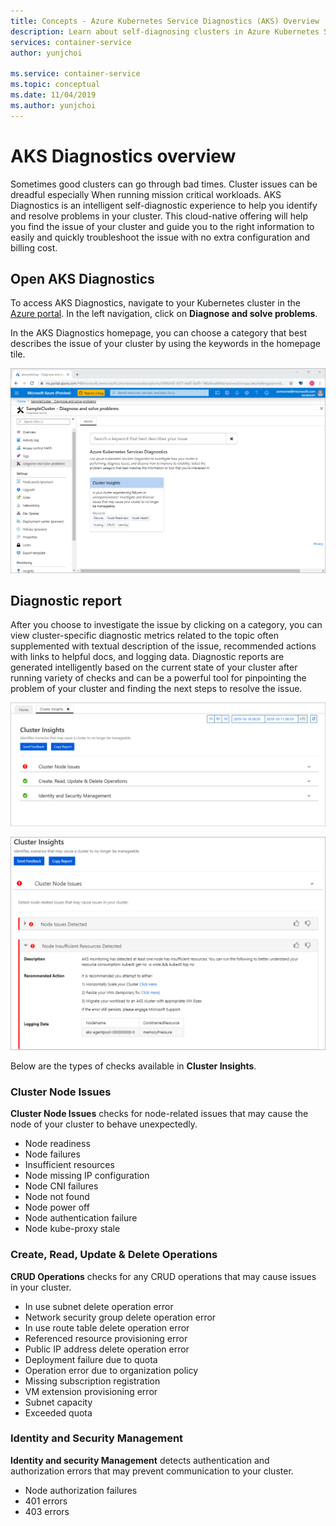 ```yaml
---
title: Concepts - Azure Kubernetes Service Diagnostics (AKS) Overview
description: Learn about self-diagnosing clusters in Azure Kubernetes Service.
services: container-service
author: yunjchoi

ms.service: container-service
ms.topic: conceptual
ms.date: 11/04/2019
ms.author: yunjchoi
---
```


# AKS Diagnostics overview

Sometimes good clusters can go through bad times. Cluster issues can be dreadful especially When running mission critical workloads. AKS Diagnostics is an intelligent self-diagnostic experience to help you identify and resolve problems in your cluster. This cloud-native offering will help you find the issue of your cluster and guide you to the right information to easily and quickly troubleshoot the issue with no extra configuration and billing cost.

## Open AKS Diagnostics

To access AKS Diagnostics, navigate to your Kubernetes cluster in the [Azure portal](https://portal.azure.com). In the left navigation, click on **Diagnose and solve problems**.

In the AKS Diagnostics homepage, you can choose a category that best describes the issue of your cluster by using the keywords in the homepage tile.

![Homepage](./media/concepts-diagnostics/aks-diagnostics-homepage.png)

## Diagnostic report

After you choose to investigate the issue by clicking on a category, you can view cluster-specific diagnostic metrics related to the topic often supplemented with textual description of the issue, recommended actions with links to helpful docs, and logging data. Diagnostic reports are generated intelligently based on the current state of your cluster after running variety of checks and can be a powerful tool for pinpointing the problem of your cluster and finding the next steps to resolve the issue.

![Diagnostic Report](./media/concepts-diagnostics/diagnostic-report.png)

![Expanded Diagnostic Report](./media/concepts-diagnostics/expanded-diagnostic-report.png)

Below are the types of checks available in **Cluster Insights**.

### Cluster Node Issues

**Cluster Node Issues** checks for node-related issues that may cause the node of your cluster to behave unexpectedly.

- Node readiness
- Node failures
- Insufficient resources
- Node missing IP configuration
- Node CNI failures
- Node not found
- Node power off
- Node authentication failure
- Node kube-proxy stale

### Create, Read, Update & Delete Operations

**CRUD Operations** checks for any CRUD operations that may cause issues in your cluster.

- In use subnet delete operation error
- Network security group delete operation error
- In use route table delete operation error
- Referenced resource provisioning error
- Public IP address delete operation error
- Deployment failure due to quota
- Operation error due to organization policy
- Missing subscription registration
- VM extension provisioning error
- Subnet capacity
- Exceeded quota

### Identity and Security Management

**Identity and security Management** detects authentication and authorization errors that may prevent communication to your cluster.

- Node authorization failures
- 401 errors
- 403 errors
